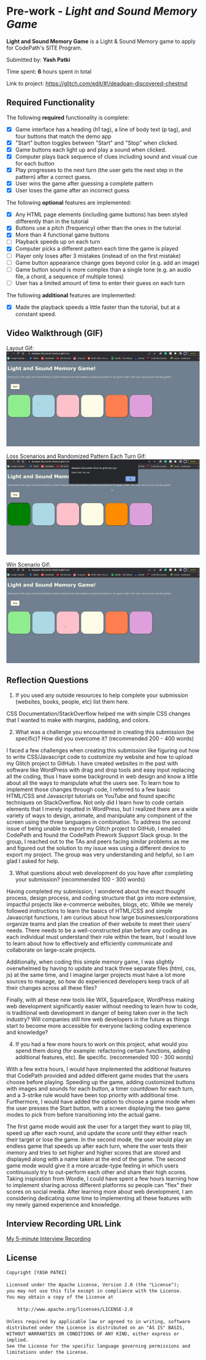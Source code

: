 # Pre-work - *Light and Sound Memory Game*

**Light and Sound Memory Game** is a Light & Sound Memory game to apply for CodePath's SITE Program. 

Submitted by: **Yash Patki**

Time spent: **6** hours spent in total

Link to project: https://glitch.com/edit/#!/deadpan-discovered-chestnut

## Required Functionality

The following **required** functionality is complete:

* [x] Game interface has a heading (h1 tag), a line of body text (p tag), and four buttons that match the demo app
* [x] "Start" button toggles between "Start" and "Stop" when clicked. 
* [x] Game buttons each light up and play a sound when clicked. 
* [x] Computer plays back sequence of clues including sound and visual cue for each button
* [x] Play progresses to the next turn (the user gets the next step in the pattern) after a correct guess. 
* [x] User wins the game after guessing a complete pattern
* [x] User loses the game after an incorrect guess

The following **optional** features are implemented:

* [x] Any HTML page elements (including game buttons) has been styled differently than in the tutorial
* [x] Buttons use a pitch (frequency) other than the ones in the tutorial
* [x] More than 4 functional game buttons
* [ ] Playback speeds up on each turn
* [x] Computer picks a different pattern each time the game is played
* [ ] Player only loses after 3 mistakes (instead of on the first mistake)
* [ ] Game button appearance change goes beyond color (e.g. add an image)
* [ ] Game button sound is more complex than a single tone (e.g. an audio file, a chord, a sequence of multiple tones)
* [ ] User has a limited amount of time to enter their guess on each turn

The following **additional** features are implemented:

- [x] Made the playback speeds a little faster than the tutorial, but at a constant speed.

## Video Walkthrough (GIF)

Layout Gif:
![](https://github.com/YashPatki02/codepath-prework/blob/main/layout.gif)

Loss Scenarios and Randomized Pattern Each Turn Gif:
![](https://github.com/YashPatki02/codepath-prework/blob/main/loss.gif)

Win Scenario Gif:
![](https://github.com/YashPatki02/codepath-prework/blob/main/win.gif)


## Reflection Questions
1. If you used any outside resources to help complete your submission (websites, books, people, etc) list them here. 

CSS Documentation/StackOverflow helped me with simple CSS changes that I wanted to make with margins, padding, and colors.


2. What was a challenge you encountered in creating this submission (be specific)? How did you overcome it? (recommended 200 - 400 words) 

I faced a few challenges when creating this submission like figuring out how to write CSS/Javascript code to customize my website and how to upload my Glitch project to GitHub. I have created websites in the past with software like WordPress with drag and drop tools and easy input replacing all the coding, thus I have some background in web design and know a little about all the ways to manipulate what the users see. To learn how to implement those changes through code, I referred to a few basic HTML/CSS and Javascript tutorials on YouTube and found specific techniques on StackOverflow. Not only did I learn how to code certain elements that I merely inputted in WordPress, but I realized there are a wide variety of ways to design, animate, and manipulate any component of the screen using the three languages in combination. To address the second issue of being unable to export my Glitch project to GitHub, I emailed CodePath and found the CodePath Prework Support Slack group. In the group, I reached out to the TAs and peers facing similar problems as me and figured out the solution to my issue was using a different device to export my project. The group was very understanding and helpful, so I am glad I asked for help.


3. What questions about web development do you have after completing your submission? (recommended 100 - 300 words) 

Having completed my submission, I wondered about the exact thought process, design process, and coding structure that go into more extensive, impactful projects like e-commerce websites, blogs, etc. While we merely followed instructions to learn the basics of HTML/CSS and simple Javascript functions, I am curious about how large businesses/corporations organize teams and plan the creation of their website to meet their users' needs. There needs to be a well-constructed plan before any coding as each individual must understand their role within the team, but I would love to learn about how to effectively and efficiently communicate and collaborate on large-scale projects. 

Additionally, when coding this simple memory game, I was slightly overwhelmed by having to update and track three separate files (html, css, js) at the same time, and I imagine larger projects must have a lot more sources to manage, so how do experienced developers keep track of all their changes across all these files?

Finally, with all these new tools like WIX, SquareSpace, WordPress making web development significantly easier without needing to learn how to code, is traditional web development in danger of being taken over in the tech industry? Will companies still hire web developers in the future as things start to become more accessible for everyone lacking coding experience and knowledge?


4. If you had a few more hours to work on this project, what would you spend them doing (for example: refactoring certain functions, adding additional features, etc). Be specific. (recommended 100 - 300 words) 

With a few extra hours, I would have implemented the additional features that CodePath provided and added different game modes that the users choose before playing. Speeding up the game, adding customized buttons with images and sounds for each button, a timer countdown for each turn, and a 3-strike rule would have been top priority with additional time. Furthermore, I would have added the option to choose a game mode when the user presses the Start button, with a screen displaying the two game modes to pick from before transitioning into the actual game.

The first game mode would ask the user for a target they want to play till, speed up after each round, and update the score until they either reach their target or lose the game. In the second mode, the user would play an endless game that speeds up after each turn, where the user tests their memory and tries to set higher and higher scores that are stored and displayed along with a name taken at the end of the game. The second game mode would give it a more arcade-type feeling in which users continuously try to out-perform each other and share their high scores. Taking inspiration from Wordle, I could have spent a few hours learning how to implement sharing across different platforms so people can "flex" their scores on social media. After learning more about web development, I am considering dedicating some time to implementing all these features with my newly gained experience and knowledge. 



## Interview Recording URL Link

[My 5-minute Interview Recording](your-link-here)


## License

    Copyright [YASH PATKI]

    Licensed under the Apache License, Version 2.0 (the "License");
    you may not use this file except in compliance with the License.
    You may obtain a copy of the License at

        http://www.apache.org/licenses/LICENSE-2.0

    Unless required by applicable law or agreed to in writing, software
    distributed under the License is distributed on an "AS IS" BASIS,
    WITHOUT WARRANTIES OR CONDITIONS OF ANY KIND, either express or implied.
    See the License for the specific language governing permissions and
    limitations under the License.
